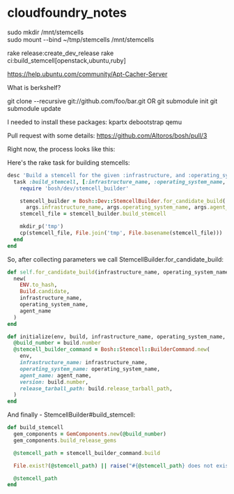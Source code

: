 cloudfoundry_notes
==================

sudo mkdir /mnt/stemcells  
sudo mount --bind ~/tmp/stemcells /mnt/stemcells

rake release:create_dev_release
rake ci:build_stemcell[openstack,ubuntu,ruby]

https://help.ubuntu.com/community/Apt-Cacher-Server

What is berkshelf?

git clone --recursive git://github.com/foo/bar.git
OR
git submodule init 
git submodule update

I needed to install these packages:
kpartx
debootstrap
qemu

Pull request with some details:
https://github.com/Altoros/bosh/pull/3

Right now, the process looks like this:

Here's the rake task for building stemcells:
```ruby
desc 'Build a stemcell for the given :infrastructure, and :operating_system and copy to ./tmp/'
  task :build_stemcell, [:infrastructure_name, :operating_system_name, :agent_name] do |_, args|
    require 'bosh/dev/stemcell_builder'

    stemcell_builder = Bosh::Dev::StemcellBuilder.for_candidate_build(
      args.infrastructure_name, args.operating_system_name, args.agent_name)
    stemcell_file = stemcell_builder.build_stemcell

    mkdir_p('tmp')
    cp(stemcell_file, File.join('tmp', File.basename(stemcell_file)))
  end
end
```

So, after collecting parameters we call StemcellBuilder.for_candidate_build:
```ruby
def self.for_candidate_build(infrastructure_name, operating_system_name, agent_name)
  new(
    ENV.to_hash,
    Build.candidate,
    infrastructure_name,
    operating_system_name,
    agent_name
  )
end

def initialize(env, build, infrastructure_name, operating_system_name, agent_name)
  @build_number = build.number
  @stemcell_builder_command = Bosh::Stemcell::BuilderCommand.new(
    env,
    infrastructure_name: infrastructure_name,
    operating_system_name: operating_system_name,
    agent_name: agent_name,
    version: build.number,
    release_tarball_path: build.release_tarball_path,
  )
end
```

And finally - StemcellBuilder#build_stemcell:
```ruby
def build_stemcell
  gem_components = GemComponents.new(@build_number)
  gem_components.build_release_gems

  @stemcell_path = stemcell_builder_command.build

  File.exist?(@stemcell_path) || raise("#{@stemcell_path} does not exist")

  @stemcell_path
end
```


